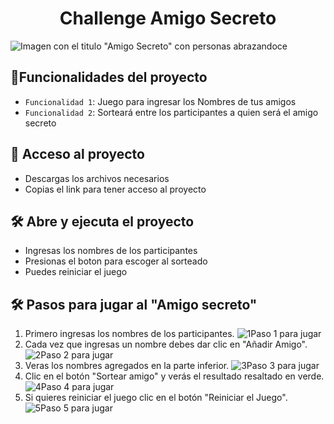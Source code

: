 <h1 align="center"> Challenge Amigo Secreto </h1>

![Imagen con el titulo "Amigo Secreto" con personas abrazandoce](https://github.com/user-attachments/assets/8f75f973-67ab-4b0b-9e66-81d952998923)

## :hammer:Funcionalidades del proyecto

- `Funcionalidad 1`: Juego para ingresar los Nombres de tus amigos
- `Funcionalidad 2`: Sorteará entre los participantes a quien será el amigo secreto

## 📁 Acceso al proyecto

- Descargas los archivos necesarios
- Copias el link para tener acceso al proyecto

## 🛠️ Abre y ejecuta el proyecto

- Ingresas los nombres de los participantes
- Presionas el boton para escoger al sorteado
- Puedes reiniciar el juego

## 🛠️ Pasos para jugar al "Amigo secreto"

1. Primero ingresas los nombres de los participantes.
![1Paso 1 para jugar](https://github.com/user-attachments/assets/702db8fe-c598-4683-b582-c2ae2ccbbcad)
2. Cada vez que ingresas un nombre debes dar clic en "Añadir Amigo".
![2Paso 2 para jugar](https://github.com/user-attachments/assets/42a37854-ed17-4433-a480-0a6466609f05)
3. Veras los nombres agregados en la parte inferior.
![3Paso 3 para jugar](https://github.com/user-attachments/assets/8878f850-7eb6-4448-9653-8895487aaa79)
4. Clic en el botón "Sortear amigo" y verás el resultado resaltado en verde.
![4Paso 4 para jugar](https://github.com/user-attachments/assets/5114f140-da58-4535-89a0-43571d67c34f)
5. Si quieres reiniciar el juego clic en el botón "Reiniciar el Juego".
![5Paso 5 para jugar](https://github.com/user-attachments/assets/8a3b6fa5-ebf4-4969-b021-4a0167df5600)
